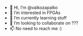 - 👋 Hi, I’m @valkozapalko
- 👀 I’m interested in FPGAs
- 🌱 I’m currently learning stuff
- 💞️ I’m looking to collaborate on ???
- 📫 No need to reach me :)

<!---
valkozapalko/valkozapalko is a ✨ special ✨ repository because its `README.md` (this file) appears on your GitHub profile.
You can click the Preview link to take a look at your changes.
--->
